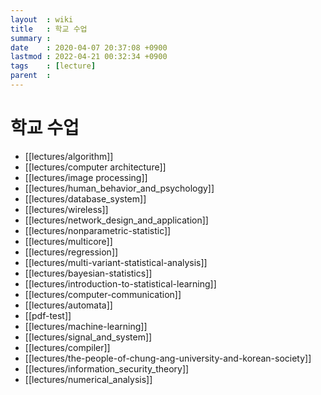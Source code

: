 ```yaml
---
layout  : wiki
title   : 학교 수업
summary :
date    : 2020-04-07 20:37:08 +0900
lastmod : 2022-04-21 00:32:34 +0900
tags    : [lecture]
parent  :
---
```


# 학교 수업
* [[lectures/algorithm]]
* [[lectures/computer architecture]]
* [[lectures/image processing]]
* [[lectures/human_behavior_and_psychology]]
* [[lectures/database_system]]
* [[lectures/wireless]]
* [[lectures/network_design_and_application]]
* [[lectures/nonparametric-statistic]]
* [[lectures/multicore]]
* [[lectures/regression]]
* [[lectures/multi-variant-statistical-analysis]]
* [[lectures/bayesian-statistics]]
* [[lectures/introduction-to-statistical-learning]]
* [[lectures/computer-communication]]
* [[lectures/automata]]
* [[pdf-test]]
* [[lectures/machine-learning]]
* [[lectures/signal_and_system]]
* [[lectures/compiler]]
* [[lectures/the-people-of-chung-ang-university-and-korean-society]]
* [[lectures/information_security_theory]]
* [[lectures/numerical_analysis]]
